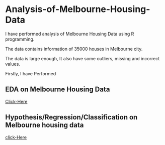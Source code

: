# Analysis-of-Melbourne-Housing-Data
I have performed analysis of Melbourne Housing Data using R programming.

The data contains information of 35000 houses in Melbourne city. 

The data is large enough, It also have some outliers, missing and incorrect values.

Firstly, I have Performed

## EDA on Melbourne Housing Data
[Click-Here](https://github.com/lalithvenkat/Analysis-of-Melbourne-Housing-Data/tree/main/EDA%20on%20Melbourne%20Housing%20Data)

## Hypothesis/Regression/Classification on Melbourne housing data
[click-Here](https://github.com/lalithvenkat/Analysis-of-Melbourne-Housing-Data/tree/main/Hypothesis%20and%20classification)

